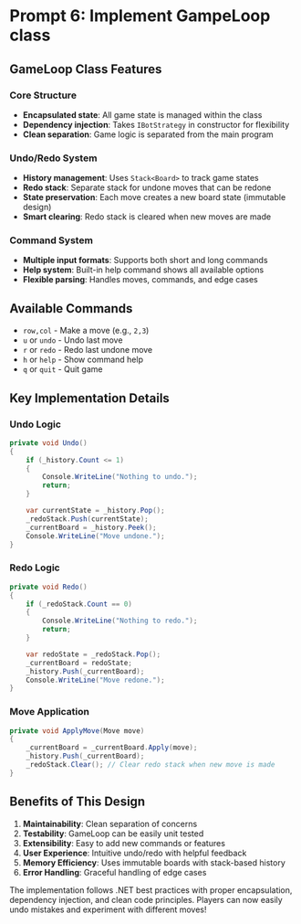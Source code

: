 # Prompt 6: Implement GampeLoop class

## **GameLoop Class Features**

### **Core Structure**
- **Encapsulated state**: All game state is managed within the class
- **Dependency injection**: Takes `IBotStrategy` in constructor for flexibility
- **Clean separation**: Game logic is separated from the main program

### **Undo/Redo System**
- **History management**: Uses `Stack<Board>` to track game states
- **Redo stack**: Separate stack for undone moves that can be redone
- **State preservation**: Each move creates a new board state (immutable design)
- **Smart clearing**: Redo stack is cleared when new moves are made

### **Command System**
- **Multiple input formats**: Supports both short and long commands
- **Help system**: Built-in help command shows all available options
- **Flexible parsing**: Handles moves, commands, and edge cases

## **Available Commands**
- `row,col` - Make a move (e.g., `2,3`)
- `u` or `undo` - Undo last move
- `r` or `redo` - Redo last undone move  
- `h` or `help` - Show command help
- `q` or `quit` - Quit game

## **Key Implementation Details**

### **Undo Logic**
```csharp
private void Undo()
{
    if (_history.Count <= 1)
    {
        Console.WriteLine("Nothing to undo.");
        return;
    }

    var currentState = _history.Pop();
    _redoStack.Push(currentState);
    _currentBoard = _history.Peek();
    Console.WriteLine("Move undone.");
}
```

### **Redo Logic**
```csharp
private void Redo()
{
    if (_redoStack.Count == 0)
    {
        Console.WriteLine("Nothing to redo.");
        return;
    }

    var redoState = _redoStack.Pop();
    _currentBoard = redoState;
    _history.Push(_currentBoard);
    Console.WriteLine("Move redone.");
}
```

### **Move Application**
```csharp
private void ApplyMove(Move move)
{
    _currentBoard = _currentBoard.Apply(move);
    _history.Push(_currentBoard);
    _redoStack.Clear(); // Clear redo stack when new move is made
}
```

## **Benefits of This Design**

1. **Maintainability**: Clean separation of concerns
2. **Testability**: GameLoop can be easily unit tested
3. **Extensibility**: Easy to add new commands or features
4. **User Experience**: Intuitive undo/redo with helpful feedback
5. **Memory Efficiency**: Uses immutable boards with stack-based history
6. **Error Handling**: Graceful handling of edge cases

The implementation follows .NET best practices with proper encapsulation, dependency injection, and clean code principles. Players can now easily undo mistakes and experiment with different moves!